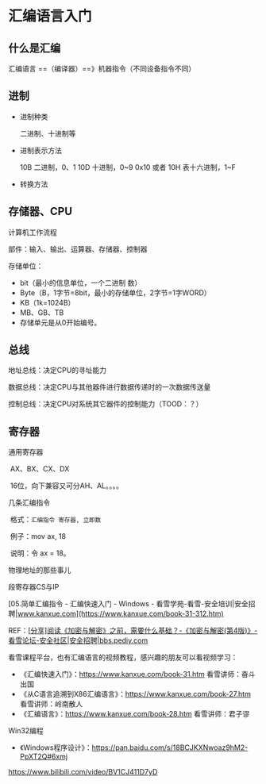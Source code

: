 # 汇编语言入门

## 什么是汇编

汇编语言 ==（编译器）==》机器指令（不同设备指令不同）

## 进制

* 进制种类

  二进制、十进制等

* 进制表示方法

  10B	二进制，0、1
  10D	十进制，0~9
  0x10 或者 10H 表十六进制，1~F

* 转换方法

## 存储器、CPU

计算机工作流程

部件：输入、输出、运算器、存储器、控制器

存储单位：

* bit（最小的信息单位，一个二进制 数）
* Byte（B，1字节=8bit，最小的存储单位，2字节=1字WORD）
* KB（1k=1024B）
* MB、GB、TB
* 存储单元是从0开始编号。

## 总线

地址总线：决定CPU的寻址能力

数据总线：决定CPU与其他器件进行数据传递时的一次数据传送量

控制总线：决定CPU对系统其它器件的控制能力（TOOD：？）

## 寄存器

通用寄存器

​	AX、BX、CX、DX

​	16位，向下兼容又可分AH、AL。。。。

几条汇编指令

​	格式：`汇编指令 寄存器, 立即数`

​	例子：mov ax, 18

​	说明：令 ax = 18。

物理地址的那些事儿

段寄存器CS与IP



[05.简单汇编指令 - 汇编快速入门 - Windows - 看雪学苑-看雪-安全培训|安全招聘|www.kanxue.com](https://www.kanxue.com/book-31-312.htm)

REF：[[分享\]阅读《加密与解密》之前，需要什么基础？-《加密与解密(第4版)》-看雪论坛-安全社区|安全招聘|bbs.pediy.com](https://bbs.pediy.com/thread-247264.htm)

看雪课程平台，也有汇编语言的视频教程，感兴趣的朋友可以看视频学习：

* 《汇编快速入门》：https://www.kanxue.com/book-31.htm 看雪讲师：奋斗出国 
* 《从C语言追溯到X86汇编语言》：https://www.kanxue.com/book-27.htm 看雪讲师：岭南散人
* 《汇编语言》：https://www.kanxue.com/book-28.htm 看雪讲师：君子谬

Win32编程

* 《Windows程序设计》：https://pan.baidu.com/s/18BCJKXNwoaz9hM2-PpXT2Q#6xmj

https://www.bilibili.com/video/BV1CJ411D7yD